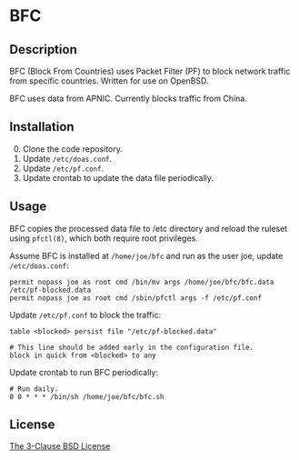 # BFC #

## Description ##

BFC (Block From Countries) uses Packet Filter (PF) to block network traffic from
specific countries. Written for use on OpenBSD.

BFC uses data from APNIC. Currently blocks traffic from China.

## Installation ##

0. Clone the code repository.
1. Update `/etc/doas.conf`.
2. Update `/etc/pf.conf`.
3. Update crontab to update the data file periodically.

## Usage ##

BFC copies the processed data file to /etc directory and reload the ruleset
using `pfctl(8)`, which both require root privileges.

Assume BFC is installed at `/home/joe/bfc` and run as the user joe, update
`/etc/doas.conf`:

    permit nopass joe as root cmd /bin/mv args /home/joe/bfc/bfc.data /etc/pf-blocked.data
    permit nopass joe as root cmd /sbin/pfctl args -f /etc/pf.conf

Update `/etc/pf.conf` to block the traffic:

    table <blocked> persist file "/etc/pf-blocked.data"

    # This line should be added early in the configuration file.
    block in quick from <blocked> to any

Update crontab to run BFC periodically:

    # Run daily.
    0 0 * * * /bin/sh /home/joe/bfc/bfc.sh

## License ##

[The 3-Clause BSD License](http://opensource.org/licenses/BSD-3-Clause)
